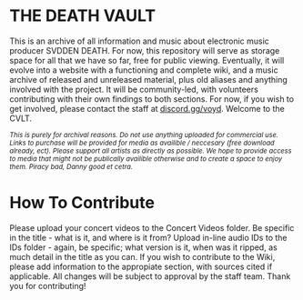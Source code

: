 # THE DEATH VAULT
This is an archive of all information and music about electronic music producer SVDDEN DEATH. For now, this repository will serve as storage space for all that we have so far, free for public viewing. Eventually, it will evolve into a website with a functioning and complete wiki, and a music archive of released and unreleased material, plus old aliases and anything involved with the project. It will be community-led, with volunteers contributing with their own findings to both sections. For now, if you wish to get involved, please contact the staff at [discord.gg/voyd](https://discord.gg/voyd). Welcome to the CVLT.

<sub>*This is purely for archival reasons. Do not use anything uploaded for commercial use. Links to purchase will be provided for media as availible / neccesary (free download already, ect). Please support all artists as directly as possible. We hope to provide access to media that might not be publically availible otherwise and to create a space to enjoy them. Piracy bad, Danny good et cetra.*</sub>

# How To Contribute
Please upload your concert videos to the Concert Videos folder. Be specific in the title - what is it, and where is it from? Upload in-line audio IDs to the IDs folder - again, be specific; what version is it, when was it ripped, as much detail in the title as you can. If you wish to contribute to the Wiki, please add information to the appropiate section, with sources cited if applicable. All changes will be subject to approval by the staff team. Thank you for contributing!
